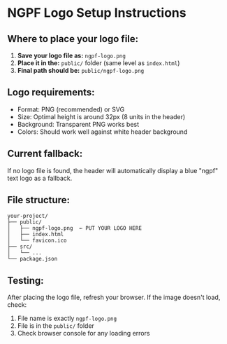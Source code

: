 # NGPF Logo Setup Instructions

## Where to place your logo file:

1. **Save your logo file as:** `ngpf-logo.png`
2. **Place it in the:** `public/` folder (same level as `index.html`)
3. **Final path should be:** `public/ngpf-logo.png`

## Logo requirements:
- Format: PNG (recommended) or SVG
- Size: Optimal height is around 32px (8 units in the header)
- Background: Transparent PNG works best
- Colors: Should work well against white header background

## Current fallback:
If no logo file is found, the header will automatically display a blue "ngpf" text logo as a fallback.

## File structure:
```
your-project/
├── public/
│   ├── ngpf-logo.png  ← PUT YOUR LOGO HERE
│   ├── index.html
│   └── favicon.ico
├── src/
│   └── ...
└── package.json
```

## Testing:
After placing the logo file, refresh your browser. If the image doesn't load, check:
1. File name is exactly `ngpf-logo.png`
2. File is in the `public/` folder
3. Check browser console for any loading errors 
